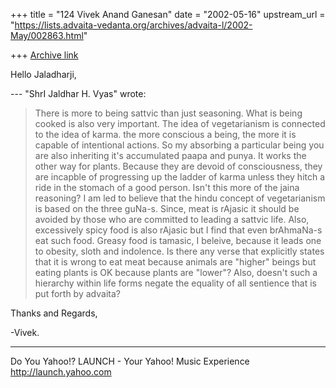 +++
title = "124 Vivek Anand Ganesan"
date = "2002-05-16"
upstream_url = "https://lists.advaita-vedanta.org/archives/advaita-l/2002-May/002863.html"

+++
[Archive link](https://lists.advaita-vedanta.org/archives/advaita-l/2002-May/002863.html)

Hello Jaladharji,

--- "ShrI Jaldhar H. Vyas" wrote:
> There is more to being sattvic than just seasoning.  What
> is being cooked
> is also very important.  The idea of vegetarianism is
> connected to the
> idea of karma.  the more conscious a being, the more it
> is capable of
> intentional actions.  So my absorbing a particular being
> you are also
> inheriting it's accumulated paapa and punya.  It works
> the other way for
> plants.  Because they are devoid of consciousness, they
> are incapble of
> progressing up the ladder of karma unless they hitch a
> ride in the stomach of a good person.
Isn't this more of the jaina reasoning? I am led to believe
that the hindu concept of vegetarianism is based on the
three guNa-s. Since, meat is rAjasic it should be avoided
by those who are committed to leading a sattvic life. Also,
excessively spicy food is also rAjasic but I find that even
brAhmaNa-s eat such food. Greasy food is tamasic, I
beleive,
because it leads one to obesity, sloth and indolence. Is
there any verse that explicitly states that it is wrong to
eat meat because animals are "higher" beings but eating
plants is OK because plants are "lower"? Also, doesn't such
a hierarchy within life forms negate the equality of all
sentience that is put forth by advaita?

Thanks and Regards,

-Vivek.

__________________________________________________
Do You Yahoo!?
LAUNCH - Your Yahoo! Music Experience
http://launch.yahoo.com

